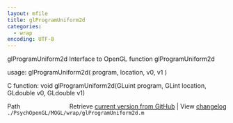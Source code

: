 ```yaml
---
layout: mfile
title: glProgramUniform2d
categories:
  - wrap
encoding: UTF-8
---
```


glProgramUniform2d  Interface to OpenGL function glProgramUniform2d  

usage:  glProgramUniform2d( program, location, v0, v1 )  

C function:  void glProgramUniform2d(GLuint program, GLint location, GLdouble v0, GLdouble v1)  


<div class="code_header" style="text-align:right;">
  <span style="float:left;">Path&nbsp;&nbsp;</span> <span class="counter">Retrieve <a href=
  "https://raw.github.com/Psychtoolbox-3/Psychtoolbox-3/beta/./PsychOpenGL/MOGL/wrap/glProgramUniform2d.m">current version from GitHub</a> | View <a href=
  "https://github.com/Psychtoolbox-3/Psychtoolbox-3/commits/beta/./PsychOpenGL/MOGL/wrap/glProgramUniform2d.m">changelog</a></span>
</div>
<div class="code">
  <code>./PsychOpenGL/MOGL/wrap/glProgramUniform2d.m</code>
</div>
